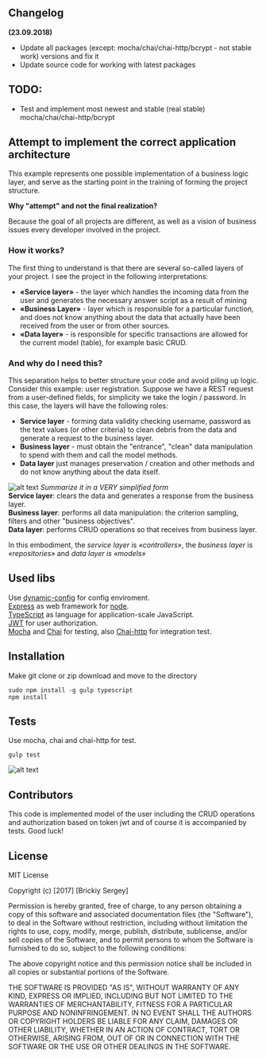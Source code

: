 ## Changelog

**(23.09.2018)**
- Update all packages (except: mocha/chai/chai-http/bcrypt - not stable work) versions and fix it 
- Update source code for working with latest packages 

## TODO: 
- Test and implement most newest and stable (real stable) mocha/chai/chai-http/bcrypt


## Attempt to implement the correct application architecture
This example represents one possible implementation of a business logic layer, and serve as the starting point in the training of forming the project structure.

**Why "attempt" and not the final realization?**

Because the goal of all projects are different, as well as a vision of business issues every developer involved in the project.

### How it works?

The first thing to understand is that there are several so-called layers of your project. I see the project in the following interpretations:
- **«Service layer»** - the layer which handles the incoming data from the user and generates the necessary answer script as a result of mining
- **«Business Layer»** - layer which is responsible for a particular function, and does not know anything about the data that actually have been received from the user or from other sources.
- **«Data layer»** - is responsible for specific transactions are allowed for the current model (table), for example basic CRUD.

### And why do I need this?
This separation helps to better structure your code and avoid piling up logic. 
Consider this example: user registration. Suppose we have a REST request from a user-defined fields, for simplicity we take the login / password. In this case, the layers will have the following roles: 
- **Service layer** - forming data validity checking username, password as the text values (or other criteria) to clean debris from the data and generate a request to the business layer. 
- **Business layer** - must obtain the "entrance", "clean" data manipulation to spend with them and call the model methods. 
- **Data layer** just manages preservation / creation and other methods and do not know anything about the data itself. 

![alt text](https://image.ibb.co/hyoHOQ/Main.png)
*Summarize it in a VERY simplified form*<br />
**Service layer**: clears the data and generates a response from the business layer. <br />
**Business layer**: performs all data manipulation: the criterion sampling, filters and other "business objectives". <br />
**Data layer**: performs CRUD operations so that receives from business layer. <br />

In this embodiment, the *service layer* is *«controllers»*, the *business layer* is *«repositories»* and *data layer is «models»*
## Used libs
Use [dynamic-config](https://github.com/peerigon/dynamic-config) for config enviroment.<br />
[Express](https://github.com/expressjs/express) as web framework for [node](https://nodejs.org/en/).<br />
[TypeScript](https://github.com/Microsoft/TypeScript) as language for application-scale JavaScript.<br />
[JWT](https://jwt.io) for user authorization.<br />
[Mocha](https://mochajs.org) and [Chai](http://chaijs.com) for testing, also [Chai-http](https://github.com/chaijs/chai-http) for integration test.

## Installation
Make git clone or zip download and move to the directory
```
sudo npm install -g gulp typescript
npm install
```
## Tests
Use mocha, chai and chai-http for test.
```
gulp test
```
![alt text](https://image.ibb.co/bs1e3Q/Tests.png)
## Contributors

This code is implemented model of the user including the CRUD operations and authorization based on token jwt and of course it is accompanied by tests.
Good luck!

## License
MIT License

Copyright (c) [2017] [Brickiy Sergey]

Permission is hereby granted, free of charge, to any person obtaining a copy
of this software and associated documentation files (the "Software"), to deal
in the Software without restriction, including without limitation the rights
to use, copy, modify, merge, publish, distribute, sublicense, and/or sell
copies of the Software, and to permit persons to whom the Software is
furnished to do so, subject to the following conditions:

The above copyright notice and this permission notice shall be included in all
copies or substantial portions of the Software.

THE SOFTWARE IS PROVIDED "AS IS", WITHOUT WARRANTY OF ANY KIND, EXPRESS OR
IMPLIED, INCLUDING BUT NOT LIMITED TO THE WARRANTIES OF MERCHANTABILITY,
FITNESS FOR A PARTICULAR PURPOSE AND NONINFRINGEMENT. IN NO EVENT SHALL THE
AUTHORS OR COPYRIGHT HOLDERS BE LIABLE FOR ANY CLAIM, DAMAGES OR OTHER
LIABILITY, WHETHER IN AN ACTION OF CONTRACT, TORT OR OTHERWISE, ARISING FROM,
OUT OF OR IN CONNECTION WITH THE SOFTWARE OR THE USE OR OTHER DEALINGS IN THE
SOFTWARE.
